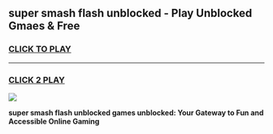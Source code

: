 
## super smash flash unblocked - Play Unblocked Gmaes & Free
<h3>
<a href="https://news.freeplayer.one?title=super_smash_flash_unblocked&ref=16F">CLICK TO PLAY</a></h3>
<hr>

<h3>
<a href="https://news.freeplayer.one?title=super_smash_flash_unblocked&ref=16F">CLICK 2 PLAY</a>
  
</h3>

<a href="https://news.freeplayer.one?title=super_smash_flash_unblocked&ref=16F/"><img src="https://clearcache.store/games.png"></a>


**super smash flash unblocked games unblocked: Your Gateway to Fun and Accessible Online Gaming**
